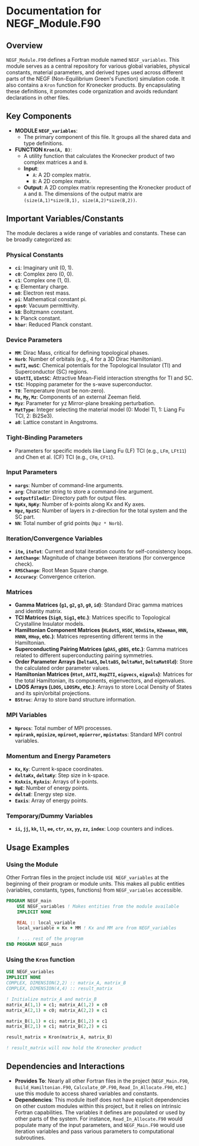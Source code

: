 # Documentation for NEGF_Module.F90

## Overview

`NEGF_Module.F90` defines a Fortran module named `NEGF_variables`. This module serves as a central repository for various global variables, physical constants, material parameters, and derived types used across different parts of the NEGF (Non-Equilibrium Green's Function) simulation code. It also contains a `Kron` function for Kronecker products. By encapsulating these definitions, it promotes code organization and avoids redundant declarations in other files.

## Key Components

*   **MODULE `NEGF_variables`**:
    *   The primary component of this file. It groups all the shared data and type definitions.
*   **FUNCTION `Kron(A, B)`**:
    *   A utility function that calculates the Kronecker product of two complex matrices `A` and `B`.
    *   **Input**:
        *   `A`: A 2D complex matrix.
        *   `B`: A 2D complex matrix.
    *   **Output**: A 2D complex matrix representing the Kronecker product of `A` and `B`. The dimensions of the output matrix are `(size(A,1)*size(B,1), size(A,2)*size(B,2))`.

## Important Variables/Constants

The module declares a wide range of variables and constants. These can be broadly categorized as:

### Physical Constants
*   **`ci`**: Imaginary unit (0, 1).
*   **`c0`**: Complex zero (0, 0).
*   **`c1`**: Complex one (1, 0).
*   **`q`**: Elementary charge.
*   **`m0`**: Electron rest mass.
*   **`pi`**: Mathematical constant pi.
*   **`eps0`**: Vacuum permittivity.
*   **`kB`**: Boltzmann constant.
*   **`h`**: Planck constant.
*   **`hbar`**: Reduced Planck constant.

### Device Parameters
*   **`MM`**: Dirac Mass, critical for defining topological phases.
*   **`Norb`**: Number of orbitals (e.g., 4 for a 3D Dirac Hamiltonian).
*   **`muTI`, `muSC`**: Chemical potentials for the Topological Insulator (TI) and Superconductor (SC) regions.
*   **`UIntTI`, `UIntSC`**: Attractive Mean-Field interaction strengths for TI and SC.
*   **`tSC`**: Hopping parameter for the s-wave superconductor.
*   **`T0`**: Temperature (must be non-zero).
*   **`Mx`, `My`, `Mz`**: Components of an external Zeeman field.
*   **`Myz`**: Parameter for yz Mirror-plane breaking perturbation.
*   **`MatType`**: Integer selecting the material model (0: Model TI, 1: Liang Fu TCI, 2: Bi2Se3).
*   **`a0`**: Lattice constant in Angstroms.

### Tight-Binding Parameters
*   Parameters for specific models like Liang Fu (LF) TCI (e.g., `LFm`, `LFt11`) and Chen et al. (CF) TCI (e.g., `CFm`, `CFt1`).

### Input Parameters
*   **`nargs`**: Number of command-line arguments.
*   **`arg`**: Character string to store a command-line argument.
*   **`outputfiledir`**: Directory path for output files.
*   **`NpKx`, `NpKy`**: Number of k-points along Kx and Ky axes.
*   **`Npz`, `NpzSC`**: Number of layers in z-direction for the total system and the SC part.
*   **`NN`**: Total number of grid points (`Npz * Norb`).

### Iteration/Convergence Variables
*   **`ite`, `iteTot`**: Current and total iteration counts for self-consistency loops.
*   **`AmtChange`**: Magnitude of change between iterations (for convergence check).
*   **`RMSChange`**: Root Mean Square change.
*   **`Accuracy`**: Convergence criterion.

### Matrices
*   **Gamma Matrices (`g1`, `g2`, `g3`, `g0`, `id`)**: Standard Dirac gamma matrices and identity matrix.
*   **TCI Matrices (`Sig0`, `Sig1`, etc.)**: Matrices specific to Topological Crystalline Insulator models.
*   **Hamiltonian Component Matrices (`HLdotS`, `HSOC`, `HOnSite`, `HZeeman`, `HNN`, `HNNN`, `HHop`, etc.)**: Matrices representing different terms in the Hamiltonian.
*   **Superconducting Pairing Matrices (`gDAS`, `gDBS`, etc.)**: Gamma matrices related to different superconducting pairing symmetries.
*   **Order Parameter Arrays (`DeltaAS`, `DeltaBS`, `DeltaMat`, `DeltaMatOld`)**: Store the calculated order parameter values.
*   **Hamiltonian Matrices (`Htot`, `AATI`, `HopZTI`, `eigvecs`, `eigvals`)**: Matrices for the total Hamiltonian, its components, eigenvectors, and eigenvalues.
*   **LDOS Arrays (`LDOS`, `LDOSMx`, etc.)**: Arrays to store Local Density of States and its spin/orbital projections.
*   **`BStruc`**: Array to store band structure information.

### MPI Variables
*   **`Nprocs`**: Total number of MPI processes.
*   **`mpirank`, `mpisize`, `mpiroot`, `mpierror`, `mpistatus`**: Standard MPI control variables.

### Momentum and Energy Parameters
*   **`Kx`, `Ky`**: Current k-space coordinates.
*   **`deltaKx`, `deltaKy`**: Step size in k-space.
*   **`KxAxis`, `KyAxis`**: Arrays of k-points.
*   **`NpE`**: Number of energy points.
*   **`deltaE`**: Energy step size.
*   **`Eaxis`**: Array of energy points.

### Temporary/Dummy Variables
*   **`ii`, `jj`, `kk`, `ll`, `ee`, `ctr`, `xx`, `yy`, `zz`, `index`**: Loop counters and indices.

## Usage Examples

### Using the Module
Other Fortran files in the project include `USE NEGF_variables` at the beginning of their program or module units. This makes all public entities (variables, constants, types, functions) from `NEGF_variables` accessible.

```fortran
PROGRAM NEGF_main
    USE NEGF_variables ! Makes entities from the module available
    IMPLICIT NONE

    REAL :: local_variable
    local_variable = Kx + MM ! Kx and MM are from NEGF_variables

    ! ... rest of the program
END PROGRAM NEGF_main
```

### Using the `Kron` function
```fortran
USE NEGF_variables
IMPLICIT NONE
COMPLEX, DIMENSION(2,2) :: matrix_A, matrix_B
COMPLEX, DIMENSION(4,4) :: result_matrix

! Initialize matrix_A and matrix_B
matrix_A(1,1) = c1; matrix_A(1,2) = c0
matrix_A(2,1) = c0; matrix_A(2,2) = c1

matrix_B(1,1) = ci; matrix_B(1,2) = c1
matrix_B(2,1) = c1; matrix_B(2,2) = ci

result_matrix = Kron(matrix_A, matrix_B)

! result_matrix will now hold the Kronecker product
```

## Dependencies and Interactions

*   **Provides To**: Nearly all other Fortran files in the project (`NEGF_Main.F90`, `Build_Hamiltonian.F90`, `Calculate_OP.F90`, `Read_In_Allocate.F90`, etc.) use this module to access shared variables and constants.
*   **Dependencies**: This module itself does not have explicit dependencies on other custom modules within this project, but it relies on intrinsic Fortran capabilities. The variables it defines are populated or used by other parts of the system. For instance, `Read_In_Allocate.F90` would populate many of the input parameters, and `NEGF_Main.F90` would use iteration variables and pass various parameters to computational subroutines.
